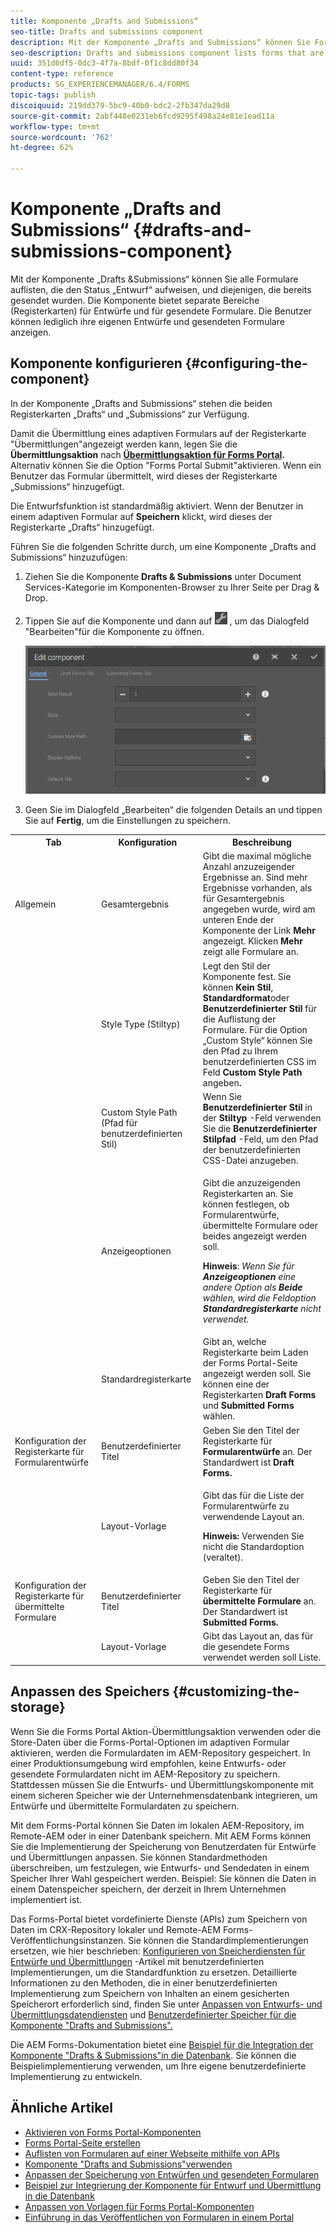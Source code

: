 ```yaml
---
title: Komponente „Drafts and Submissions“
seo-title: Drafts and submissions component
description: Mit der Komponente „Drafts and Submissions“ können Sie Formulare auflisten, die den Status „Entwurf“ aufweisen, und diejenigen, die bereits gesendet wurden. Sie können die Darstellung und den Stil der Komponente anpassen.
seo-description: Drafts and submissions component lists forms that are in the draft state and are already submitted. You can customize appearance and style of the component.
uuid: 351d6df5-0dc3-4f7a-8bdf-0f1c8dd80f34
content-type: reference
products: SG_EXPERIENCEMANAGER/6.4/FORMS
topic-tags: publish
discoiquuid: 219dd379-5bc9-40b0-bdc2-2fb347da29d8
source-git-commit: 2abf448e0231eb6fcd9295f498a24e81e1ead11a
workflow-type: tm+mt
source-wordcount: '762'
ht-degree: 62%

---
```



# Komponente „Drafts and Submissions“ {#drafts-and-submissions-component}

Mit der Komponente „Drafts &amp;Submissions“ können Sie alle Formulare auflisten, die den Status „Entwurf“ aufweisen, und diejenigen, die bereits gesendet wurden. Die Komponente bietet separate Bereiche (Registerkarten) für Entwürfe und für gesendete Formulare. Die Benutzer können lediglich ihre eigenen Entwürfe und gesendeten Formulare anzeigen.

## Komponente konfigurieren {#configuring-the-component}

In der Komponente „Drafts and Submissions“ stehen die beiden Registerkarten „Drafts“ und „Submissions“ zur Verfügung.

Damit die Übermittlung eines adaptiven Formulars auf der Registerkarte &quot;Übermittlungen&quot;angezeigt werden kann, legen Sie die **Übermittlungsaktion** nach **[Übermittlungsaktion für Forms Portal](/help/forms/using/configuring-submit-actions.md).** Alternativ können Sie die Option &quot;Forms Portal Submit&quot;aktivieren. Wenn ein Benutzer das Formular übermittelt, wird dieses der Registerkarte „Submissions“ hinzugefügt.

Die Entwurfsfunktion ist standardmäßig aktiviert. Wenn der Benutzer in einem adaptiven Formular auf **Speichern** klickt, wird dieses der Registerkarte „Drafts“ hinzugefügt.

Führen Sie die folgenden Schritte durch, um eine Komponente „Drafts and Submissions“ hinzuzufügen:

1. Ziehen Sie die Komponente **Drafts &amp; Submissions** unter Document Services-Kategorie im Komponenten-Browser zu Ihrer Seite per Drag &amp; Drop.
1. Tippen Sie auf die Komponente und dann auf ![settings_icon](assets/settings_icon.png) , um das Dialogfeld &quot;Bearbeiten&quot;für die Komponente zu öffnen.

   ![Komponente „Drafts &amp; Submissions“](assets/drafts-submissions-edit.png)

1. Geen Sie im Dialogfeld „Bearbeiten“ die folgenden Details an und tippen Sie auf **Fertig**, um die Einstellungen zu speichern.

<table>
 <tbody>
  <tr>
   <th>Tab</th>
   <th>Konfiguration</th>
   <th>Beschreibung</th>
  </tr>
  <tr>
   <td>Allgemein</td>
   <td>Gesamtergebnis</td>
   <td>Gibt die maximal mögliche Anzahl anzuzeigender Ergebnisse an. Sind mehr Ergebnisse vorhanden, als für Gesamtergebnis angegeben wurde, wird am unteren Ende der Komponente der Link <strong>Mehr</strong> angezeigt. Klicken <strong>Mehr </strong>zeigt alle Formulare an. </td>
  </tr>
  <tr>
   <td> </td>
   <td>Style Type (Stiltyp)</td>
   <td>Legt den Stil der Komponente fest. Sie können <strong>Kein Stil</strong>, <strong>Standardformat</strong>oder <strong>Benutzerdefinierter Stil</strong> für die Auflistung der Formulare. Für die Option „Custom Style“ können Sie den Pfad zu Ihrem benutzerdefinierten CSS im Feld <strong>Custom Style Path</strong> angeben<strong>.</strong></td>
  </tr>
  <tr>
   <td> </td>
   <td>Custom Style Path (Pfad für benutzerdefinierten Stil)</td>
   <td>Wenn Sie <strong>Benutzerdefinierter Stil</strong> in der <strong>Stiltyp</strong> -Feld verwenden Sie die <strong>Benutzerdefinierter Stilpfad</strong> -Feld, um den Pfad der benutzerdefinierten CSS-Datei anzugeben. </td>
  </tr>
  <tr>
   <td> </td>
   <td>Anzeigeoptionen</td>
   <td><p>Gibt die anzuzeigenden Registerkarten an. Sie können festlegen, ob Formularentwürfe, übermittelte Formulare oder beides angezeigt werden soll. </p> <p><strong>Hinweis</strong>:<em> Wenn Sie für <strong>Anzeigeoptionen</strong> eine andere Option als <strong>Beide</strong> wählen, wird die Feldoption <strong>Standardregisterkarte</strong> nicht verwendet.</em></p> </td>
  </tr>
  <tr>
   <td> </td>
   <td>Standardregisterkarte</td>
   <td>Gibt an, welche Registerkarte beim Laden der Forms Portal-Seite angezeigt werden soll. Sie können eine der Registerkarten <strong>Draft Forms</strong> und <strong>Submitted Forms</strong> wählen.</td>
  </tr>
  <tr>
   <td>Konfiguration der Registerkarte für Formularentwürfe</td>
   <td>Benutzerdefinierter Titel</td>
   <td>Geben Sie den Titel der Registerkarte für <strong>Formularentwürfe</strong> an. Der Standardwert ist <strong>Draft Forms.</strong></td>
  </tr>
  <tr>
   <td> </td>
   <td>Layout-Vorlage</td>
   <td><p>Gibt das für die Liste der Formularentwürfe zu verwendende Layout an.</p> <p><strong>Hinweis:</strong> Verwenden Sie nicht die Standardoption (veraltet).<br /> </p> </td>
  </tr>
  <tr>
   <td>Konfiguration der Registerkarte für übermittelte Formulare</td>
   <td>Benutzerdefinierter Titel </td>
   <td>Geben Sie den Titel der Registerkarte für <strong>übermittelte Formulare </strong> an. Der Standardwert ist <strong>Submitted Forms.</strong></td>
  </tr>
  <tr>
   <td> </td>
   <td>Layout-Vorlage</td>
   <td>Gibt das Layout an, das für die gesendete Forms verwendet werden soll<strong> </strong>Liste. </td>
  </tr>
 </tbody>
</table>

## Anpassen des Speichers {#customizing-the-storage}

Wenn Sie die Forms Portal Aktion-Übermittlungsaktion verwenden oder die Store-Daten über die Forms-Portal-Optionen im adaptiven Formular aktivieren, werden die Formulardaten im AEM-Repository gespeichert. In einer Produktionsumgebung wird empfohlen, keine Entwurfs- oder gesendete Formulardaten nicht im AEM-Repository zu speichern. Stattdessen müssen Sie die Entwurfs- und Übermittlungskomponente mit einem sicheren Speicher wie der Unternehmensdatenbank integrieren, um Entwürfe und übermittelte Formulardaten zu speichern.

Mit dem Forms-Portal können Sie Daten im lokalen AEM-Repository, im Remote-AEM oder in einer Datenbank speichern. Mit AEM Forms können Sie die Implementierung der Speicherung von Benutzerdaten für Entwürfe und Übermittlungen anpassen. Sie können Standardmethoden überschreiben, um festzulegen, wie Entwurfs- und Sendedaten in einem Speicher Ihrer Wahl gespeichert werden. Beispiel: Sie können die Daten in einem Datenspeicher speichern, der derzeit in Ihrem Unternehmen implementiert ist.

Das Forms-Portal bietet vordefinierte Dienste (APIs) zum Speichern von Daten im CRX-Repository lokaler und Remote-AEM Forms-Veröffentlichungsinstanzen. Sie können die Standardimplementierungen ersetzen, wie hier beschrieben: [Konfigurieren von Speicherdiensten für Entwürfe und Übermittlungen](/help/forms/using/configuring-draft-submission-storage.md) -Artikel mit benutzerdefinierten Implementierungen, um die Standardfunktion zu ersetzen. Detaillierte Informationen zu den Methoden, die in einer benutzerdefinierten Implementierung zum Speichern von Inhalten an einem gesicherten Speicherort erforderlich sind, finden Sie unter [Anpassen von Entwurfs- und Übermittlungsdatendiensten](/help/forms/using/custom-draft-submission-data-services.md) und [Benutzerdefinierter Speicher für die Komponente &quot;Drafts and Submissions&quot;.](/help/forms/using/adding-custom-storage-provider-forms.md)

Die AEM Forms-Dokumentation bietet eine [Beispiel für die Integration der Komponente &quot;Drafts &amp; Submissions&quot;in die Datenbank](https://helpx.adobe.com/in/experience-manager/6-4/forms/using/integrate-draft-submission-database.html). Sie können die Beispielimplementierung verwenden, um Ihre eigene benutzerdefinierte Implementierung zu entwickeln.

## Ähnliche Artikel

* [Aktivieren von Forms Portal-Komponenten](/help/forms/using/enabling-forms-portal-components.md)
* [Forms Portal-Seite erstellen](/help/forms/using/creating-form-portal-page.md)
* [Auflisten von Formularen auf einer Webseite mithilfe von APIs](/help/forms/using/listing-forms-webpage-using-apis.md)
* [Komponente &quot;Drafts and Submissions&quot;verwenden](/help/forms/using/draft-submission-component.md)
* [Anpassen der Speicherung von Entwürfen und gesendeten Formularen](/help/forms/using/draft-submission-component.md)
* [Beispiel zur Integrierung der Komponente für Entwurf und Übermittlung in die Datenbank](/help/forms/using/integrate-draft-submission-database.md)
* [Anpassen von Vorlagen für Forms Portal-Komponenten](/help/forms/using/customizing-templates-forms-portal-components.md)
* [Einführung in das Veröffentlichen von Formularen in einem Portal](/help/forms/using/introduction-publishing-forms.md)
